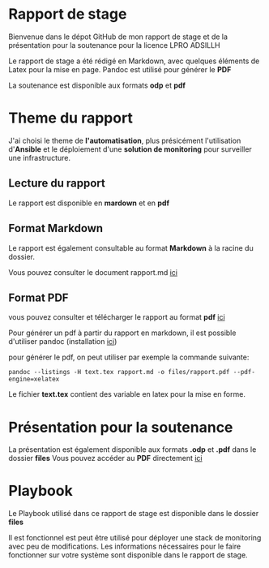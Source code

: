 # Rapport de stage

Bienvenue dans le dépot GitHub de mon rapport de stage et de la présentation pour la soutenance pour la licence LPRO ADSILLH

Le rapport de stage a été rédigé en Markdown, avec quelques éléments de Latex pour la mise en page.
Pandoc est utilisé pour générer le **PDF**

La soutenance est disponible aux formats **odp** et **pdf**

# Theme du rapport

J'ai choisi le theme de **l'automatisation**, plus présicément l'utilisation d'**Ansible** et le déploiement d'une **solution de monitoring** pour surveiller une infrastructure.


## Lecture du rapport

Le rapport est disponible en **mardown** et en **pdf**


## Format Markdown

Le rapport est également consultable au format **Markdown** à la racine du dossier. 

Vous pouvez consulter le document rapport.md [ici](rapport.md)


## Format PDF

vous pouvez consulter et télécharger le rapport au format **pdf** [ici](files/rapport.pdf "rapport")

Pour générer un pdf à partir du rapport en markdown, il est possible d'utiliser pandoc (installation [ici](http://pandoc.org/installing.html))

pour générer le pdf, on peut utiliser par exemple la commande suivante: 

```shell
pandoc --listings -H text.tex rapport.md -o files/rapport.pdf --pdf-engine=xelatex
```
Le fichier **text.tex** contient des variable en latex pour la mise en forme.


# Présentation pour la soutenance

La présentation est également disponible aux formats **.odp** et **.pdf**  dans le dossier **files**
Vous pouvez accéder au **PDF** directement [ici](files/prez.pdf "présentation")

# Playbook

Le Playbook utilisé dans ce rapport de stage est disponible dans le dossier **files**

Il est fonctionnel est peut être utilisé pour déployer une stack de monitoring avec peu de modifications. Les informations nécessaires pour le faire fonctionner sur votre système sont disponible dans le rapport de stage.


